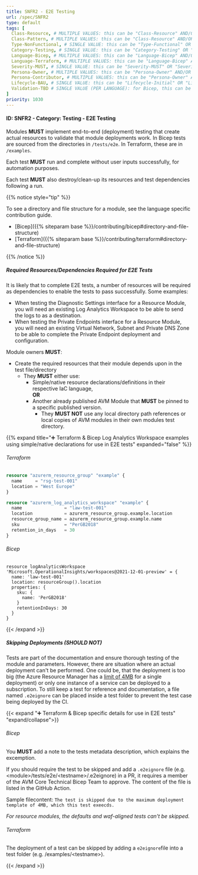 ```yaml
---
title: SNFR2 - E2E Testing
url: /spec/SNFR2
type: default
tags: [
  Class-Resource, # MULTIPLE VALUES: this can be "Class-Resource" AND/OR "Class-Pattern" AND/OR "Class-Utility"
  Class-Pattern, # MULTIPLE VALUES: this can be "Class-Resource" AND/OR "Class-Pattern" AND/OR "Class-Utility"
  Type-NonFunctional, # SINGLE VALUE: this can be "Type-Functional" OR "Type-NonFunctional"
  Category-Testing, # SINGLE VALUE: this can be "Category-Testing" OR "Category-Telemetry" OR "Category-Contribution/Support" OR "Category-Documentation" OR "Category-CodeStyle" OR "Category-Naming/Composition" OR "Category-Inputs/Outputs" OR "Category-Release/Publishing"
  Language-Bicep, # MULTIPLE VALUES: this can be "Language-Bicep" AND/OR "Language-Terraform"
  Language-Terraform, # MULTIPLE VALUES: this can be "Language-Bicep" AND/OR "Language-Terraform"
  Severity-MUST, # SINGLE VALUE: this can be "Severity-MUST" OR "Severity-SHOULD" OR "Severity-MAY"
  Persona-Owner, # MULTIPLE VALUES: this can be "Persona-Owner" AND/OR "Persona-Contributor"
  Persona-Contributor, # MULTIPLE VALUES: this can be "Persona-Owner" AND/OR "Persona-Contributor"
  Lifecycle-BAU, # SINGLE VALUE: this can be "Lifecycle-Initial" OR "Lifecycle-BAU" OR "Lifecycle-EOL"
  Validation-TBD # SINGLE VALUE (PER LANGUAGE): for Bicep, this can be "Validation-BCP/Manual" OR "Validation-BCP/CI/Informational" OR "Validation-BCP/CI/Enforced" and for Terraform, this can be "Validation-TF/Manual" OR "Validation-TF/CI/Informational" OR "Validation-TF/CI/Enforced"
]
priority: 1030
---
```


#### ID: SNFR2 - Category: Testing - E2E Testing

Modules **MUST** implement end-to-end (deployment) testing that create actual resources to validate that module deployments work. In Bicep tests are sourced from the directories in `/tests/e2e`. In Terraform, these are in `/examples`.

Each test **MUST** run and complete without user inputs successfully, for automation purposes.

Each test **MUST** also destroy/clean-up its resources and test dependencies following a run.

{{% notice style="tip" %}}

To see a directory and file structure for a module, see the language specific contribution guide.

- [Bicep]({{% siteparam base %}}/contributing/bicep#directory-and-file-structure)
- [Terraform]({{% siteparam base %}}/contributing/terraform#directory-and-file-structure)

{{% /notice %}}

##### Required Resources/Dependencies Required for E2E Tests

It is likely that to complete E2E tests, a number of resources will be required as dependencies to enable the tests to pass successfully. Some examples:

- When testing the Diagnostic Settings interface for a Resource Module, you will need an existing Log Analytics Workspace to be able to send the logs to as a destination.
- When testing the Private Endpoints interface for a Resource Module, you will need an existing Virtual Network, Subnet and Private DNS Zone to be able to complete the Private Endpoint deployment and configuration.

Module owners **MUST**:

- Create the required resources that their module depends upon in the test file/directory
  - They **MUST** either use:
    - Simple/native resource declarations/definitions in their respective IaC language, <br> **OR**
    - Another already published AVM Module that **MUST** be pinned to a specific published version.
      - They **MUST NOT** use any local directory path references or local copies of AVM modules in their own modules test directory.

{{% expand title="➕ Terraform & Bicep Log Analytics Workspace examples using simple/native declarations for use in E2E tests" expanded="false" %}}

###### Terraform

```terraform
resource "azurerm_resource_group" "example" {
  name     = "rsg-test-001"
  location = "West Europe"
}

resource "azurerm_log_analytics_workspace" "example" {
  name                = "law-test-001"
  location            = azurerm_resource_group.example.location
  resource_group_name = azurerm_resource_group.example.name
  sku                 = "PerGB2018"
  retention_in_days   = 30
}
```

###### Bicep

```bicep
resource logAnalyticsWorkspace 'Microsoft.OperationalInsights/workspaces@2021-12-01-preview' = {
  name: 'law-test-001'
  location: resourceGroup().location
  properties: {
    sku: {
      name: 'PerGB2018'
    }
    retentionInDays: 30
  }
}
```

{{< /expand >}}

##### Skipping Deployments (**SHOULD NOT**)

Tests are part of the documentation and ensure thorough testing of the module and parameters. However, there are situation where an actual deployment can't be performed. One could be, that the deployment is too big (the Azure Resource Manager has a [limit of 4MB](https://learn.microsoft.com/en-us/azure/azure-resource-manager/templates/best-practices) for a single deployment) or only one instance of a service can be deployed to a subscription. To still keep a test for reference and documentation, a file named `.e2eignore` can be placed inside a test folder to prevent the test case being deployed by the CI.

{{< expand "➕ Terraform & Bicep specific details for use in E2E tests" "expand/collapse">}}

###### Bicep

You **MUST** add a note to the tests metadata description, which explains the excemption.

If you should require the test to be skipped and add a `.e2eignore` file (e.g. \<module\>/tests/e2e/\<testname\>/.e2eignore) in a PR, it requires a member of the AVM Core Technical Bicep Team to approve. The content of the file is listed in the GitHub Action.

Sample filecontent: ```The test is skipped due to the maximum deployment template of 4MB, which this test exeecds.```

*For resource modules, the defaults and waf-aligned tests can't be skipped.*

###### Terraform

The deployment of a test can be skipped by adding a `e2eignore`file into a test folder (e.g. /examples/\<testname\>).

{{< /expand >}}
